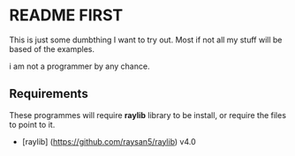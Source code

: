 # README FIRST

This is just some dumbthing I want to try out.
Most if not all my stuff will be based of the examples.

i am not a programmer by any chance.

## Requirements
These programmes will require **raylib** library to be install, or require the files to point to it.

 - [raylib] (https://github.com/raysan5/raylib) v4.0